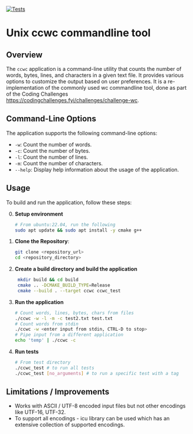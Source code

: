 [![Tests](https://github.com/ragavendrams/cc-wc/actions/workflows/cmake-single-platform.yml/badge.svg?branch=master)](https://github.com/ragavendrams/cc-wc/actions/workflows/cmake-single-platform.yml)
# Unix ccwc commandline tool 

## Overview
The `ccwc` application is a command-line utility that counts the number of words, bytes, lines, and characters in a given text file. It provides various options to customize the output based on user preferences. It is a re-implementation of the commonly used wc commandline tool, done as part of the Coding Challenges https://codingchallenges.fyi/challenges/challenge-wc.

## Command-Line Options
The application supports the following command-line options:
- `-w`: Count the number of words.
- `-c`: Count the number of bytes.
- `-l`: Count the number of lines.
- `-m`: Count the number of characters.
- `--help`: Display help information about the usage of the application.


## Usage
To build and run the application, follow these steps:

0. **Setup environment**
   ```sh
   # From ubuntu:22.04, run the following
   sudo apt update && sudo apt install -y cmake g++ 
   ```
1. **Clone the Repository**:
   ```sh
   git clone <repository_url> 
   cd <repository_directory>
2. **Create a build directory and build the application**
   ```sh
    mkdir build && cd build
    cmake .. -DCMAKE_BUILD_TYPE=Release
    cmake --build . --target ccwc ccwc_test  
   ```
3. **Run the application**
   ```sh
   # Count words, lines, bytes, chars from files 
   ./ccwc -w -l -m -c test2.txt test.txt
   # Count words from stdin
   ./ccwc -w <enter input from stdin, CTRL-D to stop>
   # Pipe input from a different application
   echo 'temp' | ./ccwc -c
   ```
4. **Run tests**
    ```sh
    # From test directory
    ./ccwc_test # to run all tests
    ./ccwc_test [no_arguments] # to run a specific test with a tag 
    ```

## Limitations / Improvements
- Works with ASCII / UTF-8 encoded input files but not other encodings like UTF-16, UTF-32. 
- To support all encodings - icu library can be used which has an extensive collection of supported encodings.  
